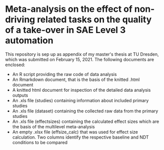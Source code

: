 # Meta-analysis on the effect of non-driving related tasks on the quality of a take-over in SAE Level 3 automation

This repository is sep up as appendix of my master's thesis at TU Dresden, which was submitted on February 15, 2021.
The following documents are enclosed:

- An R script providing the raw code of data analysis
- An Rmarkdown document, that is the basis of the knitted .html document
- A knitted html document for inspection of the detailed data analysis outputs
- An .xls file (studies) containing information about included primary studies
- An .xls file (dataset) containing the collected raw data from the primary studies
- An .xls file (effectsizes) containing the calculated effect sizes which are the basis of the multilevel meta-analysis
- An empty .xlsx file (effsize_calc) that was used for effect size calculation. Two columns identify the respective baseline and NDT conditions to be compared
